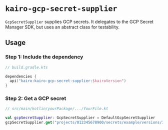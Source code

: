 # `kairo-gcp-secret-supplier`

`GcpSecretSupplier` supplies GCP secrets.
It delegates to the GCP Secret Manager SDK,
but uses an abstract class for testability.

## Usage

### Step 1: Include the dependency

```kotlin
// build.gradle.kts

dependencies {
  api("kairo:kairo-gcp-secret-supplier:$kairoVersion")
}
```

### Step 2: Get a GCP secret

```kotlin
// src/main/kotlin/yourPackage/.../YourFile.kt

val gcpSecretSupplier: GcpSecretSupplier = DefaultGcpSecretSupplier
gcpSecretSupplier.get("projects/012345678900/secrets/example/versions/1")
```
